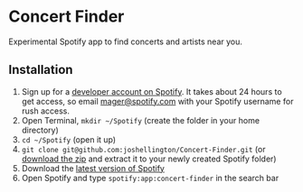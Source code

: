 # Concert Finder

Experimental Spotify app to find concerts and artists near you.

## Installation

 1. Sign up for a [developer account on Spotify](http://developer.spotify.com/en/spotify-apps-api/developer-signup/). It takes about 24 hours to get access, so email mager@spotify.com with your Spotify username for rush access.
 2. Open Terminal, `mkdir ~/Spotify` (create the folder in your home directory)
 3. `cd ~/Spotify` (open it up)
 4. `git clone git@github.com:joshellington/Concert-Finder.git` (or [download the zip](https://github.com/joshellington/Concert-Finder/archive/master.zip) and extract it to your newly created Spotify folder)
 5. Download the [latest version of Spotify](http://spotify.com/download)
 6. Open Spotify and type `spotify:app:concert-finder` in the search bar
 